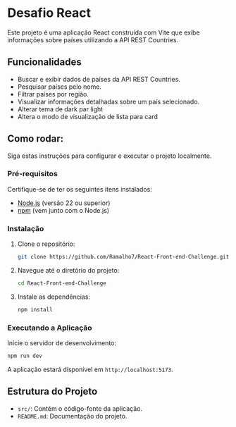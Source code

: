 # Desafio React

Este projeto é uma aplicação React construída com Vite que exibe informações sobre países utilizando a API REST Countries.

## Funcionalidades

- Buscar e exibir dados de países da API REST Countries.
- Pesquisar países pelo nome.
- Filtrar países por região.
- Visualizar informações detalhadas sobre um país selecionado.
- Alterar tema de dark par light
- Altera o modo de visualização de lista para card

## Como rodar:

Siga estas instruções para configurar e executar o projeto localmente.

### Pré-requisitos

Certifique-se de ter os seguintes itens instalados:

- [Node.js](https://nodejs.org/) (versão 22 ou superior)
- [npm](https://www.npmjs.com/) (vem junto com o Node.js)

### Instalação

1. Clone o repositório:

   ```bash
   git clone https://github.com/Ramalho7/React-Front-end-Challenge.git
   ```

2. Navegue até o diretório do projeto:

   ```bash
   cd React-Front-end-Challenge
   ```

3. Instale as dependências:

   ```bash
   npm install
   ```

### Executando a Aplicação

Inicie o servidor de desenvolvimento:

```bash
npm run dev
```

A aplicação estará disponível em `http://localhost:5173`.

## Estrutura do Projeto

- `src/`: Contém o código-fonte da aplicação.
- `README.md`: Documentação do projeto.
